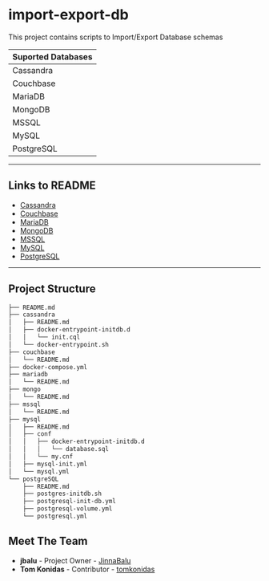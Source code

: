 # import-export-db

This project contains scripts to Import/Export Database schemas


|Suported Databases|
|---|
|Cassandra|
|Couchbase|
|MariaDB|
|MongoDB|
|MSSQL|
|MySQL|
|PostgreSQL|

___

## Links to README

* [Cassandra](cassandra/README.md)
* [Couchbase](couchbase/README.md)
* [MariaDB](mariadb/README.md)
* [MongoDB](mongo/README.md)
* [MSSQL](mssql/README.md)
* [MySQL](mysql/README.md)
* [PostgreSQL](postgreSQL/README.md)

___

## Project Structure

```bash
├── README.md
├── cassandra
│   ├── README.md
│   ├── docker-entrypoint-initdb.d
│   │   └── init.cql
│   └── docker-entrypoint.sh
├── couchbase
│   └── README.md
├── docker-compose.yml
├── mariadb
│   └── README.md
├── mongo
│   └── README.md
├── mssql
│   └── README.md
├── mysql
│   ├── README.md
│   ├── conf
│   │   ├── docker-entrypoint-initdb.d
│   │   │   └── database.sql
│   │   └── my.cnf
│   ├── mysql-init.yml
│   └── mysql.yml
└── postgreSQL
    ├── README.md
    ├── postgres-initdb.sh
    ├── postgresql-init-db.yml
    ├── postgresql-volume.yml
    └── postgresql.yml
```


## Meet The Team

* **jbalu** - Project Owner - [JinnaBalu](https://github.com/JinnaBalu)
* **Tom Konidas** - Contributor - [tomkonidas](https://github.com/tomkonidas)
